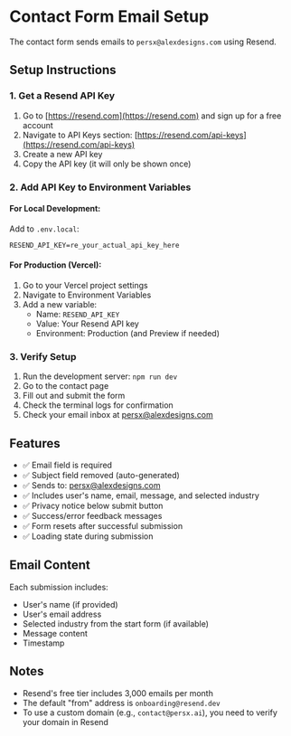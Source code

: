 # Contact Form Email Setup

The contact form sends emails to `persx@alexdesigns.com` using Resend.

## Setup Instructions

### 1. Get a Resend API Key

1. Go to [https://resend.com](https://resend.com) and sign up for a free account
2. Navigate to API Keys section: [https://resend.com/api-keys](https://resend.com/api-keys)
3. Create a new API key
4. Copy the API key (it will only be shown once)

### 2. Add API Key to Environment Variables

#### For Local Development:

Add to `.env.local`:
```
RESEND_API_KEY=re_your_actual_api_key_here
```

#### For Production (Vercel):

1. Go to your Vercel project settings
2. Navigate to Environment Variables
3. Add a new variable:
   - Name: `RESEND_API_KEY`
   - Value: Your Resend API key
   - Environment: Production (and Preview if needed)

### 3. Verify Setup

1. Run the development server: `npm run dev`
2. Go to the contact page
3. Fill out and submit the form
4. Check the terminal logs for confirmation
5. Check your email inbox at persx@alexdesigns.com

## Features

- ✅ Email field is required
- ✅ Subject field removed (auto-generated)
- ✅ Sends to: persx@alexdesigns.com
- ✅ Includes user's name, email, message, and selected industry
- ✅ Privacy notice below submit button
- ✅ Success/error feedback messages
- ✅ Form resets after successful submission
- ✅ Loading state during submission

## Email Content

Each submission includes:
- User's name (if provided)
- User's email address
- Selected industry from the start form (if available)
- Message content
- Timestamp

## Notes

- Resend's free tier includes 3,000 emails per month
- The default "from" address is `onboarding@resend.dev`
- To use a custom domain (e.g., `contact@persx.ai`), you need to verify your domain in Resend
